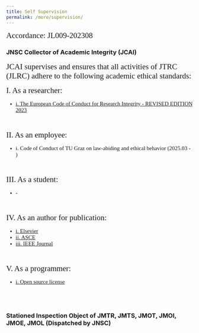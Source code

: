 ```yaml
---
title: Self Supervision
permalink: /more/supervision/
---
```


<style>
.introh{
font-family:times;
font-size:21px;
}
</style>

<style>
.introt{
font-family:times;
font-size:15px;
}
</style>

<div class="introh">
  Accordance: JL009-202308
</div>


<div class="panel panel-success">
<div class="panel-heading">
<h3 class="panel-title" style="font-weight: bold;">JNSC Collector of Academic Integrity (JCAI)</h3>
</div>
<div class="panel-body">
<div class="introh">
JCAI supervises and ensures that all activities of JTRC (JLRC) adhere to the following academic ethical standards: 
</div>

<p>
<div class="introh">
   I. As a researcher:
</div>
<ul class="introt">
  <li><a href="https://allea.org/wp-content/uploads/2023/06/European-Code-of-Conduct-Revised-Edition-2023.pdf" target="_blank">i. The European Code of Conduct for Research Integrity - REVISED EDITION 2023</a></li>
</ul>
</p>
<br>

<p>
<div class="introh">
    II. As an employee:
</div>
<ul class="introt">
  <li>i. Code of Conduct of TU Graz on law-abiding and ethical behavior (2025.03 - )</li>
</ul>
</p>
<br>

<p>
<div class="introh">
  III. As a student:
</div>
<ul class="introt">
  <li>-</li>
</ul>
</p>
<br>
  
<p>
<div class="introh">
  IV. As an author for publication:
</div>
<ul class="introt">
  <li><a href="https://www.elsevier.com/about/policies-and-standards/publishing-ethics#4-duties-of-authors" target="_blank">i. Elsevier</a></li>
  <li><a href="https://ascelibrary.com/author-center/standards" target="_blank">ii. ASCE</a></li>
  <li><a href="https://journals.ieeeauthorcenter.ieee.org/become-an-ieee-journal-author/publishing-ethics/ethical-requirements/" target="_blank">iii. IEEE Journal</a></li>
</ul>
</p>
<br>

<p>
<div class="introh">
  V. As a programmer:
</div>
<ul class="introt">
  <li><a href="https://gist.github.com/nicolasdao/a7adda51f2f185e8d2700e1573d8a633" target="_blank">i. Open source license</a></li>
</ul>
</p>
<br>
</div>
</div>

<br>

<div class="panel panel-success">
<div class="panel-heading">
<h3 class="panel-title" style="font-weight: bold;">Stationed Inspection Object of JMTR, JMTS, JMOT, JMOI, JMOE, JMOL (Dispatched by JNSC)</h3>
</div>
<div class="panel-body">
<div class="introh">

</div>


</div>
</div>
